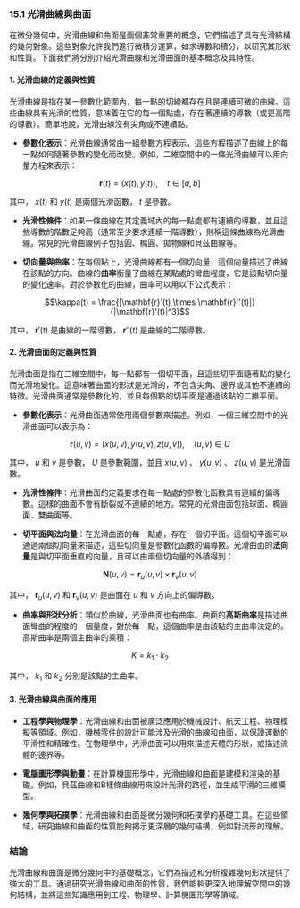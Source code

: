 ### **15.1 光滑曲線與曲面**

在微分幾何中，光滑曲線和曲面是兩個非常重要的概念，它們描述了具有光滑結構的幾何對象。這些對象允許我們進行微積分運算，如求導數和積分，以研究其形狀和性質。下面我們將分別介紹光滑曲線和光滑曲面的基本概念及其特性。

#### **1. 光滑曲線的定義與性質**

光滑曲線是指在某一參數化範圍內，每一點的切線都存在且是連續可微的曲線。這些曲線具有光滑的性質，意味着在它的每一個點處，存在著連續的導數（或更高階的導數）。簡單地說，光滑曲線沒有尖角或不連續點。

- **參數化表示**：光滑曲線通常由一組參數方程表示，這些方程描述了曲線上的每一點如何隨著參數的變化而改變。例如，二維空間中的一條光滑曲線可以用向量方程來表示：
  
```math
\mathbf{r}(t) = (x(t), y(t)), \quad t \in [a, b]
```

  其中， $`x(t)`$  和  $`y(t)`$  是兩個光滑函數， $`t`$  是參數。

- **光滑性條件**：如果一條曲線在其定義域內的每一點處都有連續的導數，並且這些導數的階數足夠高（通常至少要求連續一階導數），則稱這條曲線為光滑曲線。常見的光滑曲線例子包括圓、橢圓、拋物線和貝茲曲線等。

- **切向量與曲率**：在每個點上，光滑曲線都有一個切向量，這個向量描述了曲線在該點的方向。曲線的**曲率**衡量了曲線在某點處的彎曲程度，它是該點切向量的變化速率。對於參數化的曲線，曲率可以用以下公式表示：
  
```math
\kappa(t) = \frac{|\mathbf{r}'(t) \times \mathbf{r}''(t)|}{|\mathbf{r}'(t)|^3}
```

  其中， $`\mathbf{r}'(t)`$  是曲線的一階導數， $`\mathbf{r}''(t)`$  是曲線的二階導數。

#### **2. 光滑曲面的定義與性質**

光滑曲面是指在三維空間中，每一點都有一個切平面，且這些切平面隨著點的變化而光滑地變化。這意味著曲面的形狀是光滑的，不包含尖角、邊界或其他不連續的特徵。光滑曲面通常是參數化的，並且每個點的切平面是通過該點的二維平面。

- **參數化表示**：光滑曲面通常使用兩個參數來描述。例如，一個三維空間中的光滑曲面可以表示為：
  
```math
\mathbf{r}(u, v) = (x(u, v), y(u, v), z(u, v)), \quad (u, v) \in U
```

  其中， $`u`$  和  $`v`$  是參數， $`U`$  是參數範圍，並且  $`x(u, v)`$ 、 $`y(u, v)`$ 、 $`z(u, v)`$  是光滑函數。

- **光滑性條件**：光滑曲面的定義要求在每一點處的參數化函數具有連續的偏導數。這樣的曲面不會有斷裂或不連續的地方。常見的光滑曲面包括球面、橢圓面、雙曲面等。

- **切平面與法向量**：在光滑曲面的每一點處，存在一個切平面。這個切平面可以通過兩個切向量來描述，這些切向量是參數化函數的偏導數。光滑曲面的**法向量**是與切平面垂直的向量，且可以由兩個切向量的外積得到：
  
```math
\mathbf{N}(u, v) = \mathbf{r}_u(u, v) \times \mathbf{r}_v(u, v)
```

  其中， $`\mathbf{r}_u(u, v)`$  和  $`\mathbf{r}_v(u, v)`$  是曲面在  $`u`$  和  $`v`$  方向上的偏導數。

- **曲率與形狀分析**：類似於曲線，光滑曲面也有曲率。曲面的**高斯曲率**是描述曲面彎曲的程度的一個量度，對於每一點，這個曲率是由該點的主曲率決定的。高斯曲率是兩個主曲率的乘積：
  
```math
K = k_1 \cdot k_2
```

  其中， $`k_1`$  和  $`k_2`$  分別是該點的主曲率。

#### **3. 光滑曲線與曲面的應用**

- **工程學與物理學**：光滑曲線和曲面被廣泛應用於機械設計、航天工程、物理模擬等領域。例如，機械零件的設計可能涉及光滑的曲線和曲面，以保證運動的平滑性和精確性。在物理學中，光滑曲面可以用來描述天體的形狀，或描述流體的邊界等。

- **電腦圖形學與動畫**：在計算機圖形學中，光滑曲線和曲面是建模和渲染的基礎。例如，貝茲曲線和B樣條曲線用來設計光滑的路徑，並生成平滑的三維模型。

- **幾何學與拓撲學**：光滑曲線和曲面是微分幾何和拓撲學的基礎工具。在這些領域，研究曲線和曲面的性質能夠揭示更深層的幾何結構，例如對流形的理解。

### **結論**

光滑曲線和曲面是微分幾何中的基礎概念，它們為描述和分析複雜幾何形狀提供了強大的工具。通過研究光滑曲線和曲面的性質，我們能夠更深入地理解空間中的幾何結構，並將這些知識應用到工程、物理學、計算機圖形學等領域。